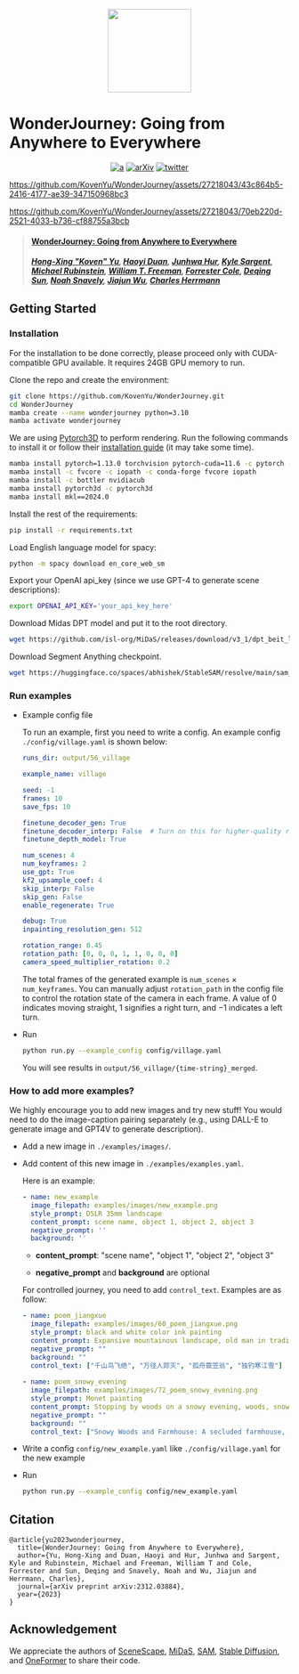 <p align="center">
    <img src="assets/logo.png" height=150>
</p>

# WonderJourney: Going from Anywhere to Everywhere

<div align="center">

[![a](https://img.shields.io/badge/Website-WonderJourney-blue)](https://kovenyu.com/wonderjourney/)
[![arXiv](https://img.shields.io/badge/arXiv-2312.03884-red)](https://arxiv.org/abs/2312.03884)
[![twitter](https://img.shields.io/twitter/url?label=Koven_Yu&url=https%3A%2F%2Ftwitter.com%2FKoven_Yu)](https://twitter.com/Koven_Yu)
</div>



https://github.com/KovenYu/WonderJourney/assets/27218043/43c864b5-2416-4177-ae39-347150968bc3

https://github.com/KovenYu/WonderJourney/assets/27218043/70eb220d-2521-4033-b736-cf88755a3bcb



> #### [WonderJourney: Going from Anywhere to Everywhere](https://arxiv.org/abs/2312.03884)
> ##### [Hong-Xing "Koven" Yu](https://kovenyu.com/), [Haoyi Duan](https://haoyi-duan.github.io/), [Junhwa Hur](https://hurjunhwa.github.io/), [Kyle Sargent](https://kylesargent.github.io/), [Michael Rubinstein](https://people.csail.mit.edu/mrub/), [William T. Freeman](https://billf.mit.edu/), [Forrester Cole](https://people.csail.mit.edu/fcole/), [Deqing Sun](https://deqings.github.io/), [Noah Snavely](https://www.cs.cornell.edu/~snavely/), [Jiajun Wu](https://jiajunwu.com/), [Charles Herrmann](https://scholar.google.com/citations?user=LQvi5XAAAAAJ&hl=en)


## Getting Started

### Installation
For the installation to be done correctly, please proceed only with CUDA-compatible GPU available.
It requires 24GB GPU memory to run.

Clone the repo and create the environment:
```bash
git clone https://github.com/KovenYu/WonderJourney.git
cd WonderJourney
mamba create --name wonderjourney python=3.10
mamba activate wonderjourney
```
We are using  <a href="https://github.com/facebookresearch/pytorch3d" target="_blank">Pytorch3D</a> to perform rendering.
Run the following commands to install it or follow their <a href="https://github.com/facebookresearch/pytorch3d/blob/main/INSTALL.md" target="_blank">installation guide</a> (it may take some time).
```bash
mamba install pytorch=1.13.0 torchvision pytorch-cuda=11.6 -c pytorch -c nvidia
mamba install -c fvcore -c iopath -c conda-forge fvcore iopath
mamba install -c bottler nvidiacub
mamba install pytorch3d -c pytorch3d
mamba install mkl==2024.0
```

Install the rest of the requirements:

```bash
pip install -r requirements.txt
```

Load English language model for spacy:

```bash
python -m spacy download en_core_web_sm
```

Export your OpenAI api_key (since we use GPT-4 to generate scene descriptions):

```bash
export OPENAI_API_KEY='your_api_key_here'
```

Download Midas DPT model and put it to the root directory.
```bash
wget https://github.com/isl-org/MiDaS/releases/download/v3_1/dpt_beit_large_512.pt
```

Download Segment Anything checkpoint.
```bash
wget https://huggingface.co/spaces/abhishek/StableSAM/resolve/main/sam_vit_h_4b8939.pth
```
### Run examples 

- Example config file

  To run an example, first you need to write a config. An example config `./config/village.yaml` is shown below:

  ```yaml
  runs_dir: output/56_village
  
  example_name: village
  
  seed: -1
  frames: 10
  save_fps: 10
  
  finetune_decoder_gen: True
  finetune_decoder_interp: False  # Turn on this for higher-quality rendered video
  finetune_depth_model: True
  
  num_scenes: 4
  num_keyframes: 2
  use_gpt: True
  kf2_upsample_coef: 4
  skip_interp: False
  skip_gen: False
  enable_regenerate: True
  
  debug: True
  inpainting_resolution_gen: 512
  
  rotation_range: 0.45
  rotation_path: [0, 0, 0, 1, 1, 0, 0, 0]
  camera_speed_multiplier_rotation: 0.2
  ```

  The total frames of the generated example is `num_scenes` $\times$ `num_keyframes`. You can manually adjust `rotation_path` in the config file to control the rotation state of the camera in each frame. A value of $0$ indicates moving straight, $1$ signifies a right turn, and $-1$ indicates a left turn.  

- Run

  ```bash
  python run.py --example_config config/village.yaml
  ```
  You will see results in `output/56_village/{time-string}_merged`.

### How to add more examples?

We highly encourage you to add new images and try new stuff!
You would need to do the image-caption pairing separately (e.g., using DALL-E to generate image and GPT4V to generate description).

- Add a new image in `./examples/images/`.

- Add content of this new image in `./examples/examples.yaml`.

  Here is an example:

  ```yaml
  - name: new_example
    image_filepath: examples/images/new_example.png
    style_prompt: DSLR 35mm landscape
    content_prompt: scene name, object 1, object 2, object 3
    negative_prompt: ''
    background: ''
  ```

  - **content_prompt**: "scene name", "object 1", "object 2", "object 3"

  - **negative_prompt** and **background** are optional

  For controlled journey, you need to add `control_text`. Examples are as follow:

  ```yaml
  - name: poem_jiangxue
    image_filepath: examples/images/60_poem_jiangxue.png
    style_prompt: black and white color ink painting
    content_prompt: Expansive mountainous landscape, old man in traditional attire, calm river, mountains
    negative_prompt: ""
    background: ""
    control_text: ["千山鸟飞绝", "万径人踪灭", "孤舟蓑笠翁", "独钓寒江雪"]
    
  - name: poem_snowy_evening
    image_filepath: examples/images/72_poem_snowy_evening.png
    style_prompt: Monet painting
    content_prompt: Stopping by woods on a snowy evening, woods, snow, village
    negative_prompt: ""
    background: ""
    control_text: ["Snowy Woods and Farmhouse: A secluded farmhouse, a frozen lake, a dense thicket, a quiet meadow, a chilly wind, a pale twilight, a covered bridge, a rustic fence, a snow-laden tree, and a frosty ground", "The Traveler's Horse: A restless horse, a jingling harness, a snowy mane, a curious gaze, a sturdy hoof, a foggy breath, a leather saddle, a woolen blanket, a frost-covered tail, and a patient stance", "Snowfall in the Woods: A gentle snowflake, a whispering wind, a soft flurry, a white blanket, a twinkling icicle, a bare branch, a hushed forest, a crystalline droplet, a serene atmosphere, and a quiet night", "Deep, Dark Woods in the Evening: A mysterious grove, a shadowy tree, a darkened sky, a hidden trail, a silent owl, a moonlit glade, a dense underbrush, a quiet clearing, a looming branch, and an eerie stillness"]
  ```

- Write a config `config/new_example.yaml` like `./config/village.yaml` for the new example

- Run

  ```bash
  python run.py --example_config config/new_example.yaml
  ```

## Citation

```
@article{yu2023wonderjourney,
  title={WonderJourney: Going from Anywhere to Everywhere},
  author={Yu, Hong-Xing and Duan, Haoyi and Hur, Junhwa and Sargent, Kyle and Rubinstein, Michael and Freeman, William T and Cole, Forrester and Sun, Deqing and Snavely, Noah and Wu, Jiajun and Herrmann, Charles},
  journal={arXiv preprint arXiv:2312.03884},
  year={2023}
}
```

## Acknowledgement

We appreciate the authors of [SceneScape](https://github.com/RafailFridman/SceneScape), [MiDaS](https://github.com/isl-org/MiDaS), [SAM](https://github.com/facebookresearch/segment-anything), [Stable Diffusion](https://huggingface.co/stabilityai/stable-diffusion-2-inpainting), and [OneFormer](https://github.com/SHI-Labs/OneFormer) to share their code.
